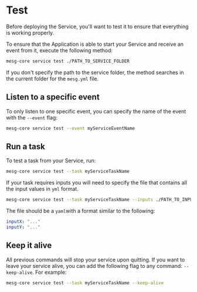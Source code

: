 # Test

Before deploying the Service, you'll want to test it to ensure that everything is working properly.

To ensure that the Application is able to start your Service and receive an event from it, execute the following method:

```bash
mesg-core service test ./PATH_TO_SERVICE_FOLDER
```

If you don't specify the path to the service folder, the method searches in the current folder for the `mesg.yml` file.

## Listen to a specific event

To only listen to one specific event, you can specify the name of the event with the `--event` flag:

```bash
mesg-core service test --event myServiceEventName
```

## Run a task

To test a task from your Service, run:

```bash
mesg-core service test --task myServiceTaskName
```

If your task requires inputs you will need to specify the file that contains all the input values in `yml` format.

```bash
mesg-core service test --task myServiceTaskName --inputs ./PATH_TO_INPUTS_FILE.yml
```

The file should be a `yaml`with a format similar to the following:

```yaml
inputX: "..."
inputY: "..."
```

## Keep it alive

All previous commands will stop your service upon quitting. If you want to leave your service alive, you can add the following flag to any command: `--keep-alive`. For example:

```bash
mesg-core service test --task myServiceTaskName --keep-alive
```



